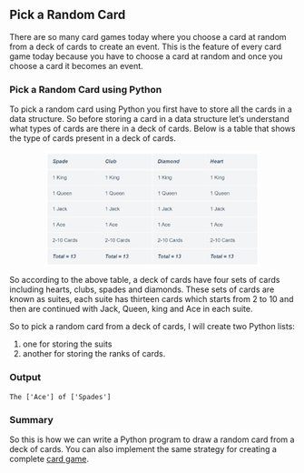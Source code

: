 ## Pick a Random Card

There are so many card games today where you choose a card at random from a deck of cards to create an event. This is the feature of every card game today because you have to choose a card at random and once you choose a card it becomes an event.

### Pick a Random Card using Python

To pick a random card using Python you first have to store all the cards in a data structure. So before storing a card in a data structure let’s understand what types of cards are there in a deck of cards. Below is a table that shows the type of cards present in a deck of cards.

<p align="center">
 <img width="75%" src="./deck.png" align="center" alt="Deck of cards" />
</p>

So according to the above table, a deck of cards have four sets of cards including hearts, clubs, spades and diamonds. These sets of cards are known as suites, each suite has thirteen cards which starts from 2 to 10 and then are continued with Jack, Queen, king and Ace in each suite.

So to pick a random card from a deck of cards, I will create two Python lists:
 1. one for storing the suits
 2. another for storing the ranks of cards.

### Output

```
The ['Ace'] of ['Spades']
```

### Summary

So this is how we can write a Python program to draw a random card from a deck of cards. You can also implement the same strategy for creating a complete [card game](https://thecleverprogrammer.com/2020/10/04/card-game-with-python/).